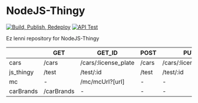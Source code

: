 # NodeJS-Thingy
[![Build, Publish, Redeploy](https://github.com/sc4n1a471/NodeJS-Thingy/actions/workflows/docker.yml/badge.svg)](https://github.com/sc4n1a471/NodeJS-Thingy/actions/workflows/docker.yml)
[![API Test](https://github.com/sc4n1a471/NodeJS-Thingy/actions/workflows/node.js.yml/badge.svg?branch=dev)](https://github.com/sc4n1a471/NodeJS-Thingy/actions/workflows/node.js.yml)

Ez lenni repository for NodeJS-Thingy

|           | GET        | GET_ID               | POST  | PUT                  | DELETE               |
|-----------|------------|----------------------|-------|----------------------|----------------------|
| cars      | /cars      | /cars/:license_plate | /cars | /cars/:license_plate | /cars/:license_plate |
| js_thingy | /test      | /test/:id            | /test | /test/:id            | /test/:id            |
| mc        | -          | /mc/mcUrl?[url]      | -     | -                    | -                    |
| carBrands | /carBrands | -                    | -     | -                    | -                    |
